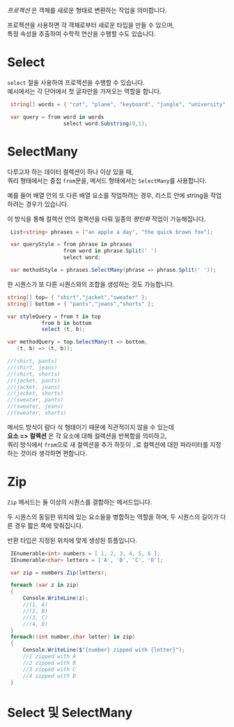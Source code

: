_프로젝션_ 은 객체를 새로운 형태로 변환하는 작업을 의미합니다.    

프로젝션을 사용하면 각 객체로부터 새로운 타입을 만들 수 있으며,    
특정 속성을 추출하여 수학적 연산을 수행할 수도 있습니다.    

# Select
`select` 절을 사용하여 프로젝션을 수행할 수 있습니다.  
예시에서는 각 단어에서 첫 글자만을 가져오는 역할을 합니다.   

```cs
 string[] words = { "cat", "plane", "keyboard", "jungle", "university", "a", "cloud", "strength", "bookstore", "elephant" };

 var query = from word in words
                  select word.Substring(0,1);
```

# SelectMany
다루고자 하는 데이터 컬렉션이 하나 이상 있을 때,    
쿼리 형태에서는 중첩 `from`문을, 메서드 형태에서는 `SelectMany`를 사용합니다.    

예를 들어 배열 안의 또 다른 배열 요소를 작업하려는 경우, 리스트 안에 string을 작업하려는 경우가 있습니다.   

이 방식을 통해 컬렉션 안의 컬렉션을 다뤄 일종의 _평탄화_ 작업이 가능해집니다.    

```cs
 List<string> phrases = ["an apple a day", "the quick brown fox"];

 var queryStyle = from phrase in phrases
                  from word in phrase.Split(' ')
                  select word;

 var methodStyle = phrases.SelectMany(phrase => phrase.Split(' '));
```

한 시퀀스가 또 다른 시퀀스와의 조합을 생성하는 것도 가능합니다.   
```cs
string[] top= { "shirt","jacket","sweater" };
string[] bottom = { "pants","jeans","shorts" };

var styleQuery = from t in top
           from b in bottom
           select (t, b);

var methodQuery = top.SelectMany(t => bottom,
   (t, b) => (t, b));

//(shirt, pants)
//(shirt, jeans)
//(shirt, shorts)
//(jacket, pants)
//(jacket, jeans)
//(jacket, shorts)
//(sweater, pants)
//(sweater, jeans)
//(sweater, shorts)
```
메서드 방식이 람다 식 형태이기 때문에 직관적이지 않을 수 있는데     
**요소 => 컬렉션** 은 각 요소에 대해 컬렉션을 반복함을 의미하고,    
쿼리 방식에서 `from`으로 새 컬렉션을 추가 하듯이 `,`로 컬렉션에 대한 파라미터를 지정하는 것이라 생각하면 편합니다.   

# Zip
`Zip` 메서드는 둘 이상의 시퀀스를 결합하는 메서드입니다.     

두 시퀀스의 동일한 위치에 있는 요소들을 병합하는 역할을 하며, 두 시퀀스의 길이가 다른 경우 짧은 쪽에 맞춰집니다.    

반환 타입은 지정된 위치에 맞게 생성된 튜플입니다.   
```cs
 IEnumerable<int> numbers = [ 1, 2, 3, 4, 5, 6 ];
 IEnumerable<char> letters = ['A', 'B', 'C', 'D'];

 var zip = numbers.Zip(letters);

 foreach (var z in zip)
 {
     Console.WriteLine(z);
     //(1, A)
     //(2, B)
     //(3, C)
     //(4, D)
 }
 foreach((int number,char letter) in zip)
 {
     Console.WriteLine($"{number} zipped with {letter}");
     //1 zipped with A
     //2 zipped with B
     //3 zipped with C
     //4 zipped with D
 }
```

# Select 및 SelectMany
